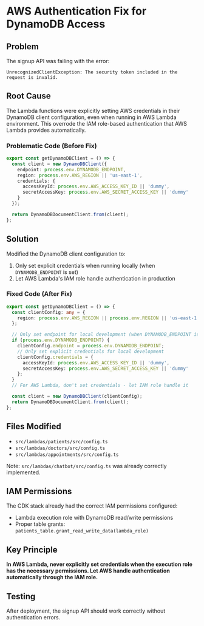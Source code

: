 # AWS Authentication Fix for DynamoDB Access

## Problem
The signup API was failing with the error:
```
UnrecognizedClientException: The security token included in the request is invalid.
```

## Root Cause
The Lambda functions were explicitly setting AWS credentials in their DynamoDB client configuration, even when running in AWS Lambda environment. This overrode the IAM role-based authentication that AWS Lambda provides automatically.

### Problematic Code (Before Fix)
```typescript
export const getDynamoDBClient = () => {
  const client = new DynamoDBClient({
    endpoint: process.env.DYNAMODB_ENDPOINT,
    region: process.env.AWS_REGION || 'us-east-1',
    credentials: {
      accessKeyId: process.env.AWS_ACCESS_KEY_ID || 'dummy',
      secretAccessKey: process.env.AWS_SECRET_ACCESS_KEY || 'dummy'
    }
  });

  return DynamoDBDocumentClient.from(client);
};
```

## Solution
Modified the DynamoDB client configuration to:
1. Only set explicit credentials when running locally (when `DYNAMODB_ENDPOINT` is set)
2. Let AWS Lambda's IAM role handle authentication in production

### Fixed Code (After Fix)
```typescript
export const getDynamoDBClient = () => {
  const clientConfig: any = {
    region: process.env.AWS_REGION || process.env.REGION || 'us-east-1'
  };

  // Only set endpoint for local development (when DYNAMODB_ENDPOINT is set)
  if (process.env.DYNAMODB_ENDPOINT) {
    clientConfig.endpoint = process.env.DYNAMODB_ENDPOINT;
    // Only set explicit credentials for local development
    clientConfig.credentials = {
      accessKeyId: process.env.AWS_ACCESS_KEY_ID || 'dummy',
      secretAccessKey: process.env.AWS_SECRET_ACCESS_KEY || 'dummy'
    };
  }
  // For AWS Lambda, don't set credentials - let IAM role handle it

  const client = new DynamoDBClient(clientConfig);
  return DynamoDBDocumentClient.from(client);
};
```

## Files Modified
- `src/lambdas/patients/src/config.ts`
- `src/lambdas/doctors/src/config.ts`
- `src/lambdas/appointments/src/config.ts`

Note: `src/lambdas/chatbot/src/config.ts` was already correctly implemented.

## IAM Permissions
The CDK stack already had the correct IAM permissions configured:
- Lambda execution role with DynamoDB read/write permissions
- Proper table grants: `patients_table.grant_read_write_data(lambda_role)`

## Key Principle
**In AWS Lambda, never explicitly set credentials when the execution role has the necessary permissions. Let AWS handle authentication automatically through the IAM role.**

## Testing
After deployment, the signup API should work correctly without authentication errors.
